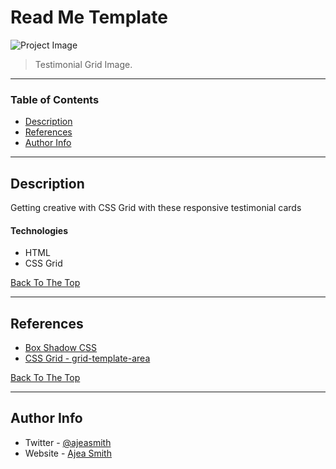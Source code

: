 # Read Me Template

![Project Image](https://i.ibb.co/tpTC9pK/Screen-Shot-2021-01-01-at-2-50-59-AM.png)

> Testimonial Grid Image.

---

### Table of Contents

- [Description](#description)
- [References](#references)
- [Author Info](#author-info)

---

## Description

Getting creative with CSS Grid with these responsive testimonial cards

#### Technologies

- HTML
- CSS Grid

[Back To The Top](#read-me-template)

---

## References

- [Box Shadow CSS](https://codepen.io/thangkieu91/pen/DcuHh/)
- [CSS Grid - grid-template-area](https://developer.mozilla.org/en-US/docs/Web/CSS/grid-template-areas)

[Back To The Top](#read-me-template)

---

## Author Info

- Twitter - [@ajeasmith](https://twitter.com/ajeasmith)
- Website - [Ajea Smith](https://jamesqquick.com)
